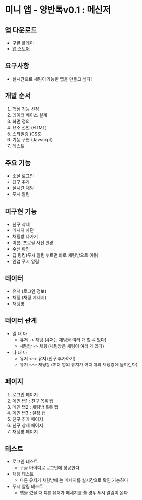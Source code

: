 # 미니 앱 - 양반톡v0.1 : 메신저

## 앱 다운로드
- [구글 플레이](https://play.google.com/store/apps/details?id=com.yangbancoding.ybtalk)
- [앱 스토어](https://testflight.apple.com/join/Zlc4Yfd3)

## 요구사항
- 실시간으로 채팅이 가능한 앱을 만들고 싶다!

## 개발 순서
1. 핵심 기능 선정
2. 데이터 베이스 설계
3. 화면 정의
4. 요소 선언 (HTML)
5. 스타일링 (CSS)
6. 기능 구현 (Javscript)
8. 테스트

## 주요 기능
- 소셜 로그인
- 친구 추가
- 실시간 채팅
- 푸시 알림

## 미구현 기능
- 친구 삭제
- 메시지 차단
- 채팅방 나가기
- 이름, 프로필 사진 변경
- 수신 확인
- 딥 링킹(푸시 알림 누르면 바로 채팅방으로 이동)
- 인앱 푸시 알림

## 데이터
- 유저 (로그인 정보)
- 채팅 (채팅 메세지)
- 채팅방

## 데이터 관계
- 일 대 다
  - 유저 -> 채팅 (유저는 채팅을 여러 개 할 수 있다)
  - 채팅방 -> 채팅 (채팅방은 채팅이 여러 개 있다)
- 다 대 다
  - 유저 <-> 유저 (친구 추가하기)
  - 유저 <-> 채팅방 (여러 명의 유저가 여러 개의 채팅방에 들어간다)

## 페이지
1. 로그인 페이지
2. 메인 탭1 : 친구 목록 탭
3. 메인 탭2 : 채팅방 목록 탭
4. 메인 탭3 : 설정 탭 
5. 친구 추가 페이지
6. 친구 상세 페이지
7. 채팅방 페이지

## 테스트
- 로그인 테스트
  - 구글 아이디로 로그인에 성공한다
- 채팅 테스트
  - 다른 유저가 채팅방에 쓴 메세지를 실시간으로 확인 가능하다
- 푸시 알림 테스트
  - 앱을 껐을 때 다른 유저가 메세지를 쓸 경우 푸시 알림이 온다
